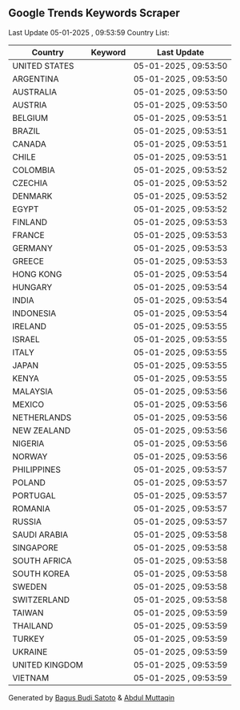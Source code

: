 
## Google Trends Keywords Scraper

Last Update 05-01-2025 , 09:53:59
Country List:

| Country | Keyword | Last Update |
| --- | --- | --- |
| UNITED STATES |  | 05-01-2025 , 09:53:50 |
| ARGENTINA |  | 05-01-2025 , 09:53:50 |
| AUSTRALIA |  | 05-01-2025 , 09:53:50 |
| AUSTRIA |  | 05-01-2025 , 09:53:50 |
| BELGIUM |  | 05-01-2025 , 09:53:51 |
| BRAZIL |  | 05-01-2025 , 09:53:51 |
| CANADA |  | 05-01-2025 , 09:53:51 |
| CHILE |  | 05-01-2025 , 09:53:51 |
| COLOMBIA |  | 05-01-2025 , 09:53:52 |
| CZECHIA |  | 05-01-2025 , 09:53:52 |
| DENMARK |  | 05-01-2025 , 09:53:52 |
| EGYPT |  | 05-01-2025 , 09:53:52 |
| FINLAND |  | 05-01-2025 , 09:53:53 |
| FRANCE |  | 05-01-2025 , 09:53:53 |
| GERMANY |  | 05-01-2025 , 09:53:53 |
| GREECE |  | 05-01-2025 , 09:53:53 |
| HONG KONG |  | 05-01-2025 , 09:53:54 |
| HUNGARY |  | 05-01-2025 , 09:53:54 |
| INDIA |  | 05-01-2025 , 09:53:54 |
| INDONESIA |  | 05-01-2025 , 09:53:54 |
| IRELAND |  | 05-01-2025 , 09:53:55 |
| ISRAEL |  | 05-01-2025 , 09:53:55 |
| ITALY |  | 05-01-2025 , 09:53:55 |
| JAPAN |  | 05-01-2025 , 09:53:55 |
| KENYA |  | 05-01-2025 , 09:53:55 |
| MALAYSIA |  | 05-01-2025 , 09:53:56 |
| MEXICO |  | 05-01-2025 , 09:53:56 |
| NETHERLANDS |  | 05-01-2025 , 09:53:56 |
| NEW ZEALAND |  | 05-01-2025 , 09:53:56 |
| NIGERIA |  | 05-01-2025 , 09:53:56 |
| NORWAY |  | 05-01-2025 , 09:53:56 |
| PHILIPPINES |  | 05-01-2025 , 09:53:57 |
| POLAND |  | 05-01-2025 , 09:53:57 |
| PORTUGAL |  | 05-01-2025 , 09:53:57 |
| ROMANIA |  | 05-01-2025 , 09:53:57 |
| RUSSIA |  | 05-01-2025 , 09:53:57 |
| SAUDI ARABIA |  | 05-01-2025 , 09:53:58 |
| SINGAPORE |  | 05-01-2025 , 09:53:58 |
| SOUTH AFRICA |  | 05-01-2025 , 09:53:58 |
| SOUTH KOREA |  | 05-01-2025 , 09:53:58 |
| SWEDEN |  | 05-01-2025 , 09:53:58 |
| SWITZERLAND |  | 05-01-2025 , 09:53:58 |
| TAIWAN |  | 05-01-2025 , 09:53:59 |
| THAILAND |  | 05-01-2025 , 09:53:59 |
| TURKEY |  | 05-01-2025 , 09:53:59 |
| UKRAINE |  | 05-01-2025 , 09:53:59 |
| UNITED KINGDOM |  | 05-01-2025 , 09:53:59 |
| VIETNAM |  | 05-01-2025 , 09:53:59 |

Generated by [Bagus Budi Satoto](https://github.com/bagussatoto/) & [Abdul Muttaqin](https://github.com/fdciabdul/)
